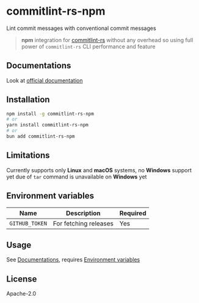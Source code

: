 # commitlint-rs-npm

Lint commit messages with conventional commit messages

> **npm** integration for [commitlint-rs](https://github.com/KeisukeYamashita/commitlint-rs) without any overhead so using full power of `commitlint-rs` CLI performance and feature

## Documentations

Look at [official documentation](https://keisukeyamashita.github.io/commitlint-rs)

## Installation

```sh
npm install -g commitlint-rs-npm
# or
yarn install commitlint-rs-npm
# or
bun add commitlint-rs-npm
```

## Limitations

Currently supports only **Linux** and **macOS** systems, no **Windows** support yet due of `tar` command is unavailable on **Windows** yet

## Environment variables

| Name           | Description           | Required |
| -------------- | --------------------- | -------- |
| `GITHUB_TOKEN` | For fetching releases | Yes      |

## Usage

See [Documentations](#documentations), requires [Environment variables](#environment-variables)

## License

Apache-2.0
